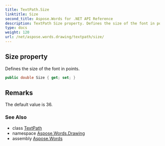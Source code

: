 ```yaml
---
title: TextPath.Size
linktitle: Size
second_title: Aspose.Words for .NET API Reference
description: TextPath Size property. Defines the size of the font in points in C#.
type: docs
weight: 120
url: /net/aspose.words.drawing/textpath/size/
---
```

## Size property

Defines the size of the font in points.

```csharp
public double Size { get; set; }
```

## Remarks

The default value is 36.

### See Also

* class [TextPath](../)
* namespace [Aspose.Words.Drawing](../../textpath/)
* assembly [Aspose.Words](../../../)

